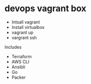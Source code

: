 # devops vagrant box

- Intsall vagrant
- Install virtualbox
- vagrant up
- vargrant ssh

Includes
* Terraform
* AWS CLI
* Ansibli
* Go
* Packer
